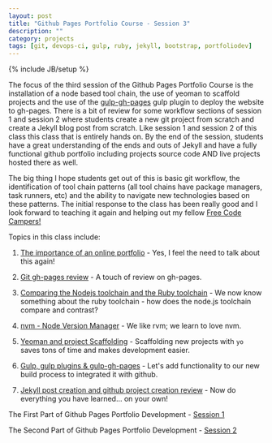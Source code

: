 ```yaml
---
layout: post
title: "Github Pages Portfolio Course - Session 3"
description: ""
category: projects
tags: [git, devops-ci, gulp, ruby, jekyll, bootstrap, portfoliodev]
---
```

{% include JB/setup %}

The focus of the third session of the Github Pages Portfolio Course is the installation of a node based tool chain, the use of yeoman to scaffold projects and the use of the [gulp-gh-pages](https://www.npmjs.com/package/gulp-gh-pages) gulp plugin to deploy the website to gh-pages. There is a bit of review for some workflow sections of session 1 and session 2 where students create a new git project from scratch and create a Jekyll blog post from scratch. Like session 1 and session 2 of this class this class that is entirely hands on. By the end of the session, students have a great understanding of the ends and outs of Jekyll and have a fully functional github portfolio including projects source code AND live projects hosted there as well. 

The big thing I hope students get out of this is basic git workflow, the identification of tool chain patterns (all tool chains have package managers, task runners, etc) and the ability to navigate new technologies based on these patterns. The initial response to the class has been really good and I look forward to teaching it again and helping out my fellow [Free Code Campers!](http://www.freecodecamp.com/)

Topics in this class include: 

1. [The importance of an online portfolio](http://slides.com/ricmclaughlin/githubportfolio1-1-2#/2) - Yes, I feel the need to talk about this again!

2. [Git gh-pages review](http://slides.com/ricmclaughlin/githubportfolio1-1-2#/5) - A touch of review on gh-pages.

3. [Comparing the Nodejs toolchain and the Ruby toolchain](http://slides.com/ricmclaughlin/githubportfolio1-1-2#/12) - We now know something about the ruby toolchain - how does the node.js toolchain compare and contrast?

4. [nvm - Node Version Manager](http://slides.com/ricmclaughlin/githubportfolio1-1-2#/15) - We like rvm; we learn to love nvm.

5. [Yeoman and project Scaffolding](http://slides.com/ricmclaughlin/githubportfolio1-1-2#/19) - Scaffolding new projects with <code>yo</code> saves tons of time and makes development easier.

6. [Gulp, gulp plugins &amp; gulp-gh-pages](http://slides.com/ricmclaughlin/githubportfolio1-1-2#/25) - Let's add functionality to our new build process to integrated it with github.

7. [Jekyll post creation and github project creation review](http://slides.com/ricmclaughlin/githubportfolio1-1-2#/27) - Now do everything you have learned... on your own!

<p>
  The First Part of Github Pages Portfolio Development - <a href={{ BASE_PATH }}"/projects/github-pages-portfolio-session1">Session 1</a>
</p>
<p>
  The Second Part of Github Pages Portfolio Development - <a href={{ BASE_PATH }}"/projects/github-pages-portfolio-session2">Session 2</a>
</p>